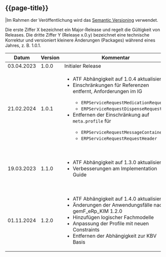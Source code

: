 ## {{page-title}}

|Im Rahmen der Veröffentlichung wird das [Semantic Versioning](https://semver.org/lang/de/) verwendet.

Die erste Ziffer X bezeichnet ein Major-Release und regelt die Gültigkeit von Releases. Die dritte Ziffer Y (Release x.0.y) bezeichnet eine technische Korrektur und versioniert kleinere Änderungen (Packages) während eines Jahres, z. B. 1.0.1.

| Datum | Version | Kommentar | Dokumente
|---|---|---|---|
|03.04.2023| 1.0.0 | Initialer Release | |
| 21.02.2024 | 1.0.1 | <ul><li>ATF Abhängigkeit auf 1.0.4 aktualisiert</li><li>Einschränkungen für Referenzen entfernt, Anforderungen im IG</li><ul><li>`ERPServiceRequestMedicationRequest`</li><li>`ERPServiceRequestDispenseRequest`</li></ul><li>Entfernen der Einschränkung auf `meta.profile` für</li><ul><li>`ERPServiceRequestMessageContainer`</li><li>`ERPServiceRequestRequestHeader`</li></ul></ul> | |
|19.03.2023| 1.1.0 | <ul><li>ATF Abhängigkeit auf 1.3.0 aktualisiert</li><li>Verbesserungen am Implementation Guide</li></ul> | <ul><li>[Feature Dokument 1.1.0](https://fachportal.gematik.de/fileadmin/Fachportal/Downloadcenter/Vorabveroeffentlichungen/Medical/gemF_eRp_KIM_V1.1.0_Aend.pdf)</li><li>[FHIR-IG 1.1.0](https://simplifier.net/guide/erp-servicerequest-implementation-guide?version=1.1.0)</li></ul> |
01.11.2024 | 1.2.0 | <ul><li>ATF Abhängigkeit auf 1.4.0 aktualisiert</li><li>Änderungen der Anwendungsfälle nach gemF_eRp_KIM 1.2.0</li><li>Hinzufügen logischer Fachmodelle</li><li>Anpassung der Profile mit neuen Constraints</li><li>Entfernen der Abhängigkeit zur KBV Basis</li></ul> | <ul><li>[Feature Dokument 1.2.0](https://fachportal.gematik.de/fileadmin/Fachportal/Downloadcenter/Vorabveroeffentlichungen/Medical/gemF_eRp_KIM_V1.2.0_Aend.pdf)</li><li>[FHIR-IG 1.2.0](https://simplifier.net/guide/erp-servicerequest-implementation-guide?version=1.2.0)</li></ul> |
